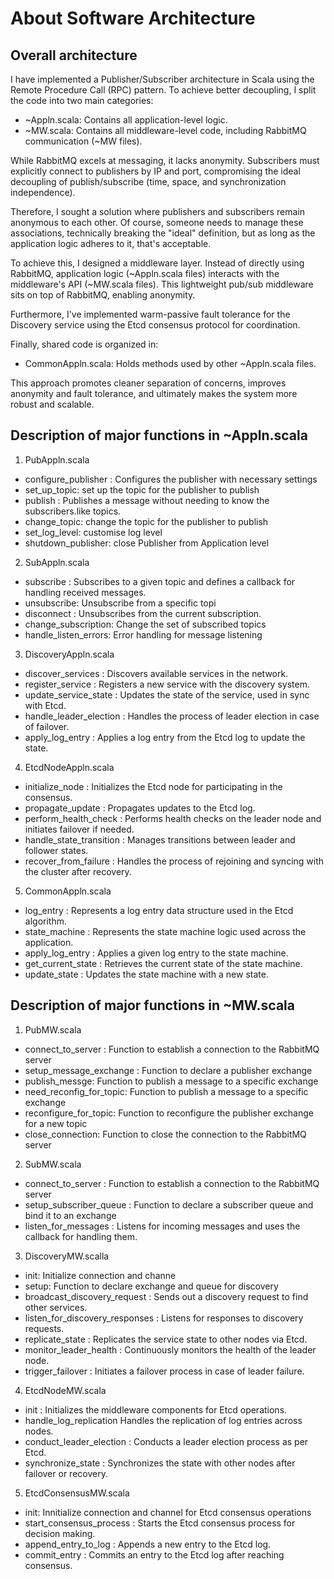 # About Software Architecture

## Overall architecture
I have implemented a Publisher/Subscriber architecture in Scala  using the Remote Procedure Call (RPC) pattern. To achieve better decoupling, I split the code into two main categories:
* ~Appln.scala: Contains all application-level logic.
* ~MW.scala: Contains all middleware-level code, including RabbitMQ communication (~MW files).

While RabbitMQ excels at messaging, it lacks anonymity. Subscribers must explicitly connect to publishers by IP and port, compromising the ideal decoupling of publish/subscribe (time, space, and synchronization independence).

Therefore, I sought a solution where publishers and subscribers remain anonymous to each other. Of course, someone needs to manage these associations, technically breaking the "ideal" definition, but as long as the application logic adheres to it, that's acceptable.

To achieve this, I designed a middleware layer. Instead of directly using RabbitMQ, application logic (~Appln.scala files) interacts with the middleware's API (~MW.scala files). This lightweight pub/sub middleware sits on top of RabbitMQ, enabling anonymity.

Furthermore, I've implemented warm-passive fault tolerance for the Discovery service using the Etcd consensus protocol for coordination.

Finally, shared code is organized in:
* CommonAppln.scala: Holds methods used by other ~Appln.scala files.

This approach promotes cleaner separation of concerns, improves anonymity and fault tolerance, and ultimately makes the system more robust and scalable.

## Description of major functions in ~Appln.scala

1. PubAppln.scala
* configure_publisher : Configures the publisher with necessary settings
* set_up_topic: set up the topic for the publisher to publish
* publish : Publishes a message without needing to know the subscribers.like topics.
* change_topic: change the topic for the publisher to publish
* set_log_level: customise log level
* shutdown_publisher: close Publisher from Application level

2. SubAppln.scala
* subscribe : Subscribes to a given topic and defines a callback for handling received messages.
* unsubscribe: Unsubscribe from a specific topi
* disconnect : Unsubscribes from the current subscription.
* change_subscription: Change the set of subscribed topics
* handle_listen_errors: Error handling for message listening

3. DiscoveryAppln.scala
* discover_services : Discovers available services in the network.
* register_service : Registers a new service with the discovery system.
* update_service_state : Updates the state of the service, used in sync with Etcd.
* handle_leader_election : Handles the process of leader election in case of failover.
* apply_log_entry : Applies a log entry from the Etcd log to update the state.

4. EtcdNodeAppln.scala
* initialize_node : Initializes the Etcd node for participating in the consensus.
* propagate_update : Propagates updates to the Etcd log.
* perform_health_check : Performs health checks on the leader node and initiates failover if needed.
* handle_state_transition : Manages transitions between leader and follower states.
* recover_from_failure : Handles the process of rejoining and syncing with the cluster after recovery.

5. CommonAppln.scala
* log_entry : Represents a log entry data structure used in the Etcd algorithm.
* state_machine : Represents the state machine logic used across the application.
* apply_log_entry : Applies a given log entry to the state machine.
* get_current_state : Retrieves the current state of the state machine.
* update_state : Updates the state machine with a new state.

## Description of major functions in ~MW.scala

1. PubMW.scala
* connect_to_server : Function to establish a connection to the RabbitMQ server
* setup_message_exchange : Function to declare a publisher exchange
* publish_messge: Function to publish a message to a specific exchange
* need_reconfig_for_topic: Function to publish a message to a specific exchange
* reconfigure_for_topic: Function to reconfigure the publisher exchange for a new topic
* close_connection: Function to close the connection to the RabbitMQ server

2. SubMW.scala
* connect_to_server : Function to establish a connection to the RabbitMQ server
* setup_subscriber_queue : Function to declare a subscriber queue and bind it to an exchange
* listen_for_messages : Listens for incoming messages and uses the callback for handling them.

3. DiscoveryMW.scalla
* init: Initialize connection and channe
* setup: Function to declare exchange and queue for discovery
* broadcast_discovery_request : Sends out a discovery request to find other services.
* listen_for_discovery_responses : Listens for responses to discovery requests.
* replicate_state : Replicates the service state to other nodes via Etcd.
* monitor_leader_health : Continuously monitors the health of the leader node.
* trigger_failover : Initiates a failover process in case of leader failure.

4. EtcdNodeMW.scala
* init : Initializes the middleware components for Etcd operations.
* handle_log_replication  Handles the replication of log entries across nodes.
* conduct_leader_election : Conducts a leader election process as per Etcd.
* synchronize_state : Synchronizes the state with other nodes after failover or recovery.

5. EtcdConsensusMW.scala
* init: Innitialize connection and channel for Etcd consensus operations
* start_consensus_process : Starts the Etcd consensus process for decision making.
* append_entry_to_log : Appends a new entry to the Etcd log.
* commit_entry : Commits an entry to the Etcd log after reaching consensus.
